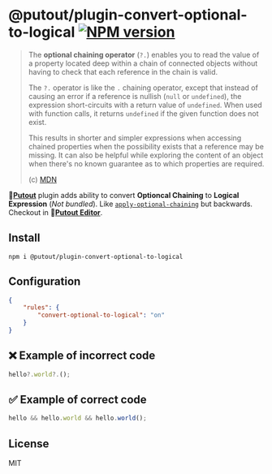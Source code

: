 # @putout/plugin-convert-optional-to-logical [![NPM version][NPMIMGURL]][NPMURL]

[NPMIMGURL]: https://img.shields.io/npm/v/@putout/plugin-convert-optional-to-logical.svg?style=flat&longCache=true
[NPMURL]: https://npmjs.org/package/@putout/plugin-convert-optional-to-logical "npm"

> The **optional chaining operator** (`?.`) enables you to read the value of a property located deep within a chain of connected objects without having to check that each reference in the chain is valid.
>
> The `?.` operator is like the `.` chaining operator, except that instead of causing an error if a reference is nullish (`null` or `undefined`), the expression short-circuits with a return value of `undefined`. When used with function calls, it returns `undefined` if the given function does not exist.
>
> This results in shorter and simpler expressions when accessing chained properties when the possibility exists that a reference may be missing. It can also be helpful while exploring the content of an object when there's no known guarantee as to which properties are required.
>
> (c) [MDN](https://developer.mozilla.org/en-US/docs/Web/JavaScript/Reference/Operators/Optional_chaining)

🐊[**Putout**](https://github.com/coderaiser/putout) plugin adds ability to convert **Optioncal Chaining** to **Logical Expression** (*Not bundled*).
Like [`apply-optional-chaining`](https://github.com/coderaiser/putout/tree/master/packages/plugin-apply-optional-chaining#readme) but backwards. Checkout in 🐊[**Putout Editor**](https://putout.cloudcmd.io/#/gist/e0a4ccb41708ad37e34d527a978ebb88/482f15c954cdaa35e37da7a1dddb82338d7e93a2).

## Install

```
npm i @putout/plugin-convert-optional-to-logical
```

## Configuration

```json
{
    "rules": {
        "convert-optional-to-logical": "on"
    }
}
```

## ❌ Example of incorrect code

```js
hello?.world?.();
```

## ✅ Example of correct code

```js
hello && hello.world && hello.world();
```

## License

MIT
